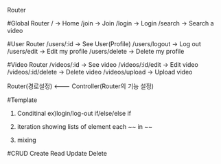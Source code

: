 Router

#Global Router
/ -> Home
/join -> Join
/login -> Login
/search -> Search a video

#User Router
/users/:id -> See User(Profile)
/users/logout -> Log out
/users/edit -> Edit my profile
/users/delete -> Delete my profile

#Video Router
/videos/:id -> See video
/videos/:id/edit -> Edit video
/videos/:id/delete -> Delete video
/videos/upload -> Upload video


Router(경로설정) <--- Controller(Router의 기능 설정)



#Template
1. Conditinal
ex)login/log-out
if/else/else if

2. iteration
showing lists of element
each ~~ in ~~

3. mixing

#CRUD
Create
Read
Update
Delete